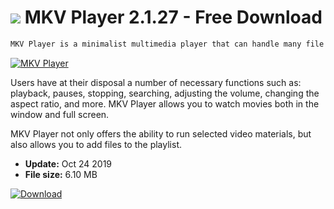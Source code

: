 # ![](https://cdn.softexe.net/static/icon/0/mkv-player-8999.png) MKV Player 2.1.27 - Free Download

```sh
MKV Player is a minimalist multimedia player that can handle many file formats (not only MKV).
```
[![MKV Player](https://gallery.dpcdn.pl/imgc/Tools/89976/g_-_420x350_1.5_-_xf5d6f430-f738-4642-9cea-81ea594823b9.jpg)](https://softexe.net/win/multimedia/audio-video-players/mkv-player:haaa.html)

Users have at their disposal a number of necessary functions such as: playback, pauses, stopping, searching, adjusting the volume, changing the aspect ratio, and more. MKV Player allows you to watch movies both in the window and full screen.
 
 MKV Player not only offers the ability to run selected video materials, but also allows you to add files to the playlist.


- **Update:** Oct 24 2019
- **File size:** 6.10 MB

[![Download](https://cdn.softexe.net/static/img/download.png)](https://softexe.net/win/multimedia/audio-video-players/mkv-player:haaa.html)

